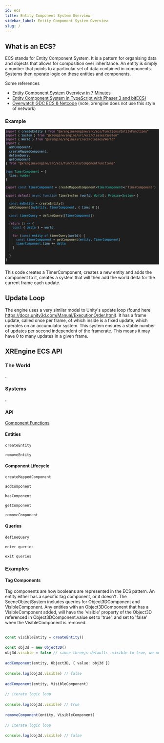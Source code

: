 ```yaml
---
id: ecs
title: Entity Component System Overview
sidebar_label: Entity Component System Overview
slug: /
---
```


## What is an ECS?

ECS stands for Entity Component System. It is a pattern for organising data and objects that allows for composition over inheritance. An entity is simply a number that points to a particular set of data contained in components. Systems then operate logic on these entities and components.

Some references
- [Entity Component System Overview in 7 Minutes](https://www.youtube.com/watch?v=2rW7ALyHaas)
- [Entity Component System in TypeScript with Phaser 3 and bitECS)](https://www.youtube.com/watch?v=qaY_CKvFLYM)
- [Overwatch GDC ECS & Netcode](https://www.youtube.com/watch?v=W3aieHjyNvw) (note, xrengine does not use this style of network)

### Example

![](./images/ecs-example.png)

This code creates a TimerComponent, creates a new entity and adds the component to it, creates a system that will then add the world delta for the current frame each update.

## Update Loop

The engine uses a very similar model to Unity's update loop (found here https://docs.unity3d.com/Manual/ExecutionOrder.html). It has a frame update, called once per frame, of which inside is a fixed update, which operates on an accumulator system. This system ensures a stable number of updates per second independent of the framerate. This means it may have 0 to many updates in a given frame. 

## XREngine ECS API

### The World

..

### Systems

..

### API

[Component Functions](../packages/engine/src/ecs/functions/ComponentFunctions.ts)

#### Entities

`createEntity`

`removeEntity`

#### Component Lifecycle

`createMappedComponent`

`addComponent`

`hasComponent`

`getComponent`

`removeComponent`

#### Queries

`defineQuery`

`enter queries`

`exit queries`


### Examples

#### Tag Components

Tag components are how booleans are represented in the ECS pattern. An entity either has a specific tag component, or it doesn't. The SceneObjectSystem includes queries for Object3DComponent and VisibleComponent. Any entities with an Object3DComponent that has a VisibleComponent added, will have the 'visible' property of the Object3D referenced in Object3DComponent.value set to 'true', and set to 'false' when the VisibleComponent is removed.


```ts

const visibleEntity = createEntity()

const obj3d = new Object3D()
obj3d.visible = false // since threejs defaults .visible to true, we must set it manually to sync up with the ECS

addComponent(entity, Object3D, { value: obj3d })

console.log(obj3d.visible) // false

addComponent(entity, VisibleComponent)

// iterate logic loop

console.log(obj3d.visible) // true

removeComponent(entity, VisibleComponent)

// iterate logic loop

console.log(obj3d.visible) // false

```